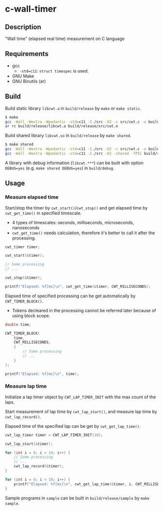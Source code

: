 # c-wall-timer

## Description

"Wall time" (elapsed real time) measurement on C language

## Requirements

- gcc
    - `-std=c11`: `struct timespec` is used.
- GNU Make
- GNU Binutils (ar)

## Build

Build static library `libcwt.a` in `build/release` by `make` or `make static`.

```sh
$ make
gcc -Wall -Wextra -Wpedantic -std=c11 -I./src -O2 -c src/cwt.c -o build/release/src/cwt.o
ar rc build/release/libcwt.a build/release/src/cwt.o
```

Build shared library `libcwt.so` in `build/release` by `make shared`.

```sh
$ make shared
gcc -Wall -Wextra -Wpedantic -std=c11 -I./src -O2 -c src/cwt.c -o build/release/src/cwt.o
gcc -Wall -Wextra -Wpedantic -std=c11 -I./src -O2 -shared -fPIC build/release/src/cwt.o -o build/release/libcwt.so
```

A library with debug information (`libcwt.***`) can be built with option `DEBUG=yes` (e.g. `make shared DEBUG=yes`) in `build/debug`.

## Usage

### Measure elapsed time

Start/stop the timer by `cwt_start()`/`cwt_stop()` and get elapsed time by `cwt_get_time()` in specified timescale.
- 4 types of timescales: seconds, milliseconds, microseconds, nanoseconds
- `cwt_get_time()` needs calculation, therefore it's better to call it after the processing.

```c
cwt_timer timer;

cwt_start(&timer);

// Some processing
// ...

cwt_stop(&timer);

printf("Elapsed: %f[ms]\n", cwt_get_time(&timer, CWT_MILLISECONDS);
```

Elapsed time of specified processing can be get automatically by `CWT_TIMER_BLOCK()`.
- Tokens decleared in the processing cannot be referred later because of using block scope.

```c
double time;

CWT_TIMER_BLOCK(
    time,
    CWT_MILLISECONDS,
    {
        // Some processing
        // ...
    }
);

printf("Elapsed: %f[ms]\n", time);
```

### Measure lap time

Initialize a lap timer object by `CWT_LAP_TIMER_INIT` with the max count of the laps.

Start measurement of lap time by `cwt_lap_start()`, and measure lap time by `cwt_lap_record()`.

Elapsed time of the specified lap can be get by `cwt_get_lap_time()`.

```c
cwt_lap_timer timer = CWT_LAP_TIMER_INIT(10);

cwt_lap_start(&timer);

for (int i = 0; i < 10; i++) {
    // Some processing
    // ...
    cwt_lap_record(&timer);
}

for (int i = 0; i < 10; i++) {
    printf("Elapsed: %f[ms]\n", cwt_get_lap_time(&timer, i, CWT_MILLISECONDS));
}
```

Sample programs in `sample` can be built in `build/release/sample` by `make sample`.
